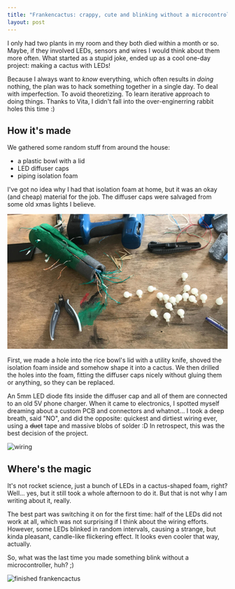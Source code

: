 ```yaml
---
title: "Frankencactus: crappy, cute and blinking without a microcontroller"
layout: post
---
```


I only had two plants in my room and they both died within a month or so. Maybe, if they involved LEDs, sensors and wires I would think about them more often. What started as a stupid joke, ended up as a cool one-day project: making a cactus with LEDs!

Because I always want to *know* everything, which often results in *doing* nothing, the plan was to hack something together in a single day. To deal with imperfection. To avoid theoretizing. To learn iterative approach to doing things. Thanks to Vita, I didn't fall into the over-enginerring rabbit holes this time :)


## How it's made

We gathered some random stuff from around the house:

- a plastic bowl with a lid
- LED diffuser caps
- piping isolation foam

I've got no idea why I had that isolation foam at home, but it was an okay (and cheap) material for the job. The diffuser caps were salvaged from some old xmas lights I believe.

![workbench](/assets/images/projects/cactus/workbench.jpg)

First, we made a hole into the rice bowl's lid with a utility knife, shoved the isolation foam inside and somehow shape it into a cactus. We then drilled the holes into the foam, fitting the diffuser caps nicely without gluing them or anything, so they can be replaced.

An 5mm LED diode fits inside the diffuser cap and all of them are connected to an old 5V phone charger. When it came to electronics, I spotted myself dreaming about a custom PCB and connectors and whatnot... I took a deep breath, said "NO", and did the opposite: quickest and dirtiest wiring ever, using a ~~duct~~ tape and massive blobs of solder :D In retrospect, this was the best decision of the project.

![wiring](/assets/images/projects/cactus/crappy_wiring.jpg)

## Where's the magic

It's not rocket science, just a bunch of LEDs in a cactus-shaped foam, right? Well... yes, but it still took a whole afternoon to do it. But that is not why I am writing about it, really.

The best part was switching it on for the first time: half of the LEDs did not work at all, which was not surprising if I think about the wiring efforts. However, some LEDs blinked in random intervals, causing a strange, but kinda pleasant, candle-like flickering effect. It looks even cooler that way, actually.

So, what was the last time you made something blink without a microcontroller, huh? ;)

![finished frankencactus](/assets/images/projects/cactus/flickering.gif)
